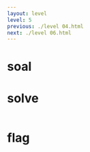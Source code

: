 ```yaml
---
layout: level
level: 5
previous: ./level 04.html
next: ./level 06.html
---
```


# soal

# solve
```bash

```

# flag